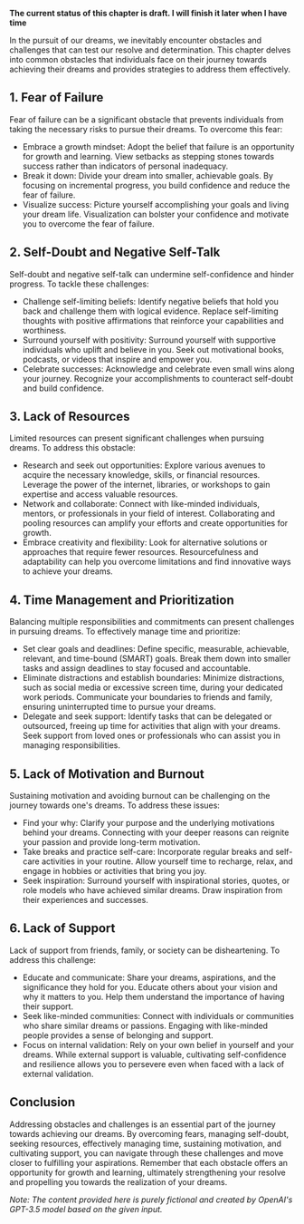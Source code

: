 **The current status of this chapter is draft. I will finish it later when I have time**

In the pursuit of our dreams, we inevitably encounter obstacles and challenges that can test our resolve and determination. This chapter delves into common obstacles that individuals face on their journey towards achieving their dreams and provides strategies to address them effectively.

**1. Fear of Failure**
----------------------

Fear of failure can be a significant obstacle that prevents individuals from taking the necessary risks to pursue their dreams. To overcome this fear:

* Embrace a growth mindset: Adopt the belief that failure is an opportunity for growth and learning. View setbacks as stepping stones towards success rather than indicators of personal inadequacy.
* Break it down: Divide your dream into smaller, achievable goals. By focusing on incremental progress, you build confidence and reduce the fear of failure.
* Visualize success: Picture yourself accomplishing your goals and living your dream life. Visualization can bolster your confidence and motivate you to overcome the fear of failure.

**2. Self-Doubt and Negative Self-Talk**
----------------------------------------

Self-doubt and negative self-talk can undermine self-confidence and hinder progress. To tackle these challenges:

* Challenge self-limiting beliefs: Identify negative beliefs that hold you back and challenge them with logical evidence. Replace self-limiting thoughts with positive affirmations that reinforce your capabilities and worthiness.
* Surround yourself with positivity: Surround yourself with supportive individuals who uplift and believe in you. Seek out motivational books, podcasts, or videos that inspire and empower you.
* Celebrate successes: Acknowledge and celebrate even small wins along your journey. Recognize your accomplishments to counteract self-doubt and build confidence.

**3. Lack of Resources**
------------------------

Limited resources can present significant challenges when pursuing dreams. To address this obstacle:

* Research and seek out opportunities: Explore various avenues to acquire the necessary knowledge, skills, or financial resources. Leverage the power of the internet, libraries, or workshops to gain expertise and access valuable resources.
* Network and collaborate: Connect with like-minded individuals, mentors, or professionals in your field of interest. Collaborating and pooling resources can amplify your efforts and create opportunities for growth.
* Embrace creativity and flexibility: Look for alternative solutions or approaches that require fewer resources. Resourcefulness and adaptability can help you overcome limitations and find innovative ways to achieve your dreams.

**4. Time Management and Prioritization**
-----------------------------------------

Balancing multiple responsibilities and commitments can present challenges in pursuing dreams. To effectively manage time and prioritize:

* Set clear goals and deadlines: Define specific, measurable, achievable, relevant, and time-bound (SMART) goals. Break them down into smaller tasks and assign deadlines to stay focused and accountable.
* Eliminate distractions and establish boundaries: Minimize distractions, such as social media or excessive screen time, during your dedicated work periods. Communicate your boundaries to friends and family, ensuring uninterrupted time to pursue your dreams.
* Delegate and seek support: Identify tasks that can be delegated or outsourced, freeing up time for activities that align with your dreams. Seek support from loved ones or professionals who can assist you in managing responsibilities.

**5. Lack of Motivation and Burnout**
-------------------------------------

Sustaining motivation and avoiding burnout can be challenging on the journey towards one's dreams. To address these issues:

* Find your why: Clarify your purpose and the underlying motivations behind your dreams. Connecting with your deeper reasons can reignite your passion and provide long-term motivation.
* Take breaks and practice self-care: Incorporate regular breaks and self-care activities in your routine. Allow yourself time to recharge, relax, and engage in hobbies or activities that bring you joy.
* Seek inspiration: Surround yourself with inspirational stories, quotes, or role models who have achieved similar dreams. Draw inspiration from their experiences and successes.

**6. Lack of Support**
----------------------

Lack of support from friends, family, or society can be disheartening. To address this challenge:

* Educate and communicate: Share your dreams, aspirations, and the significance they hold for you. Educate others about your vision and why it matters to you. Help them understand the importance of having their support.
* Seek like-minded communities: Connect with individuals or communities who share similar dreams or passions. Engaging with like-minded people provides a sense of belonging and support.
* Focus on internal validation: Rely on your own belief in yourself and your dreams. While external support is valuable, cultivating self-confidence and resilience allows you to persevere even when faced with a lack of external validation.

**Conclusion**
--------------

Addressing obstacles and challenges is an essential part of the journey towards achieving our dreams. By overcoming fears, managing self-doubt, seeking resources, effectively managing time, sustaining motivation, and cultivating support, you can navigate through these challenges and move closer to fulfilling your aspirations. Remember that each obstacle offers an opportunity for growth and learning, ultimately strengthening your resolve and propelling you towards the realization of your dreams.

*Note: The content provided here is purely fictional and created by OpenAI's GPT-3.5 model based on the given input.*
